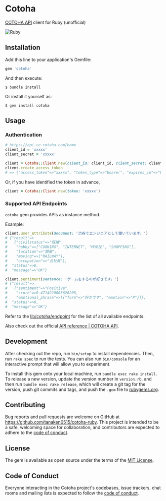 # Cotoha

[COTOHA API](https://api.ce-cotoha.com/contents/index.html) client for Ruby (unofficial)

![Ruby](https://github.com/tanaken0515/cotoha-ruby/workflows/Ruby/badge.svg?branch=master)

## Installation

Add this line to your application's Gemfile:

```ruby
gem 'cotoha'
```

And then execute:

    $ bundle install

Or install it yourself as:

    $ gem install cotoha

## Usage

### Authentication

```ruby
# https://api.ce-cotoha.com/home  
client_id = 'xxxxx'
client_secret = 'xxxxx'

client = Cotoha::Client.new(client_id: client_id, client_secret: client_secret)
client.create_access_token
# => {"access_token"=>"xxxxx", "token_type"=>"bearer", "expires_in"=>"86399", "scope"=>"", "issued_at"=>"1582159764808"}
```

Or, if you have identified the token in advance, 

```ruby
client = Cotoha::Client.new(token: 'xxxxx')
```

### Supported API Endpoints
`cotoha` gem provides APIs as instance method.

Example:
```ruby
client.user_attribute(document: '渋谷でエンジニアとして働いています。')
# {"result"=>
#   {"civilstatus"=>"既婚",
#    "hobby"=>["COOKING", "INTERNET", "MOVIE", "SHOPPING"],
#    "location"=>"関東",
#    "moving"=>["RAILWAY"],
#    "occupation"=>"会社員"},
#  "status"=>0,
#  "message"=>"OK"}

client.sentiment(sentence: 'ゲームをするのが好きです。')
# {"result"=>
#   {"sentiment"=>"Positive",
#    "score"=>0.4714220003626205,
#    "emotional_phrase"=>[{"form"=>"好きです", "emotion"=>"P"}]},
#  "status"=>0,
#  "message"=>"OK"}
```

Refer to the [lib/cotoha/endpoint](https://github.com/tanaken0515/cotoha-ruby/tree/master/lib/cotoha/endpoint) for the list of all available endpoints.

Also check out the official [API reference \| COTOHA API](https://api.ce-cotoha.com/contents/reference/apireference.html).

## Development

After checking out the repo, run `bin/setup` to install dependencies. Then, run `rake spec` to run the tests. You can also run `bin/console` for an interactive prompt that will allow you to experiment.

To install this gem onto your local machine, run `bundle exec rake install`. To release a new version, update the version number in `version.rb`, and then run `bundle exec rake release`, which will create a git tag for the version, push git commits and tags, and push the `.gem` file to [rubygems.org](https://rubygems.org).

## Contributing

Bug reports and pull requests are welcome on GitHub at https://github.com/tanaken0515/cotoha-ruby. This project is intended to be a safe, welcoming space for collaboration, and contributors are expected to adhere to the [code of conduct](https://github.com/[USERNAME]/cotoha/blob/master/CODE_OF_CONDUCT.md).


## License

The gem is available as open source under the terms of the [MIT License](https://opensource.org/licenses/MIT).

## Code of Conduct

Everyone interacting in the Cotoha project's codebases, issue trackers, chat rooms and mailing lists is expected to follow the [code of conduct](https://github.com/[USERNAME]/cotoha/blob/master/CODE_OF_CONDUCT.md).
